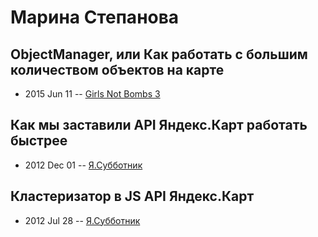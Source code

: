 # Марина Степанова

## ObjectManager, или Как работать с большим количеством объектов на карте
- 2015 Jun 11 -- [Girls Not Bombs 3](https://www.youtube.com/watch?v=jnFuRDKUtK4)    
## Как мы заставили API Яндекс.Карт работать быстрее
- 2012 Dec 01 -- [Я.Субботник](https://events.yandex.ru/lib/talks/477/)    
## Кластеризатор в JS API Яндекс.Карт
- 2012 Jul 28 -- [Я.Субботник](https://events.yandex.ru/lib/talks/301/)    
